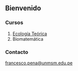 ## Bienvenido



### Cursos

1. [Ecología Teórica](https://francescoapg.github.io/mathbio/ecoteo)
2. Biomatemática


### Contacto

francesco.pena@unmsm.edu.pe

